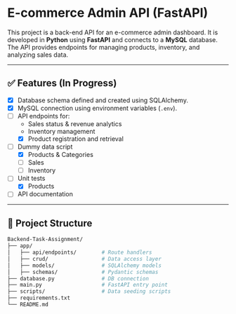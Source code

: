 # E-commerce Admin API (FastAPI)

This project is a back-end API for an e-commerce admin dashboard. It is developed in **Python** using **FastAPI** and connects to a **MySQL** database. The API provides endpoints for managing products, inventory, and analyzing sales data.

---

## ✅ Features (In Progress)

- [x] Database schema defined and created using SQLAlchemy.
- [x] MySQL connection using environment variables (`.env`).
- [ ] API endpoints for:
  - Sales status & revenue analytics
  - Inventory management
  - [x] Product registration and retrieval
- [ ] Dummy data script
  - [x] Products & Categories
  - [ ] Sales
  - [ ] Inventory
- [ ] Unit tests
  - [x] Products
- [ ] API documentation

---

## 📁 Project Structure

```bash
Backend-Task-Assignment/
├── app/
│   ├── api/endpoints/        # Route handlers
│   ├── crud/                 # Data access layer
│   ├── models/               # SQLAlchemy models
│   ├── schemas/              # Pydantic schemas
├── database.py               # DB connection
├── main.py                   # FastAPI entry point
├── scripts/                  # Data seeding scripts
├── requirements.txt
└── README.md

